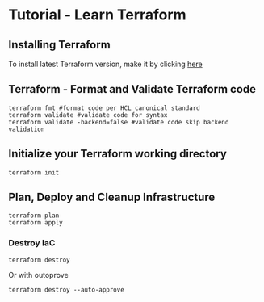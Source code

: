 # Tutorial - Learn Terraform

## Installing Terraform
To install latest Terraform version, make it by clicking [here](https://developer.hashicorp.com/terraform/tutorials/aws-get-started/install-cli) <br>
## Terraform - Format and Validate Terraform code
```
terraform fmt #format code per HCL canonical standard
terraform validate #validate code for syntax
terraform validate -backend=false #validate code skip backend validation
```
## Initialize your Terraform working directory
```
terraform init
```
## Plan, Deploy and Cleanup Infrastructure
```
terraform plan
terraform apply
```
### Destroy IaC
```
terraform destroy 
```
Or with outoprove
```
terraform destroy --auto-approve
```
